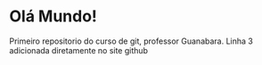 # Olá Mundo!
 Primeiro repositorio do curso de git, professor Guanabara.
 Linha 3 adicionada diretamente no site github
